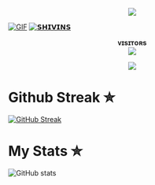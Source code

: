 <p align="center">
<img align="middle" src="https://readme-typing-svg.herokuapp.com?color=FFFFFF&width=450&lines=🕷+𝙎𝙃𝙄𝙑𝙄𝙉𝙎+𝘾𝙇𝙐𝘽+🕷" />
</p>

 
[![GIF](https://github.com/DAXXTEAM/DAXXTEAM/blob/main/DAXXTEAM.gif)](https://github.com/ezbw69)
[![𝗦𝗛𝗜𝗩𝗜𝗡𝗦](https://github-stats-alpha.vercel.app/api?username=ezbw69 "shivinsclub")](https://github-stats-alpha.vercel.app/api?username=ezbw69 "shivinsclub")
                                                          

<p align="center">
    <b>ᴠɪsɪᴛᴏʀs</b><br>
<img align="middle" src="https://profile-counter.glitch.me/ezbw69/count.svg" />
</p>

<p align="center">
<img src="https://telegra.ph/file/043621173f67a52c1493b.jpg">
</p>

# Github Streak ✮

  [![GitHub Streak](https://streak-stats.demolab.com?user=DAXXTEAM&theme=radical&border_radius=5&date_format=j%20M%5B%20Y%5D&fire=FF8100)](https://DAXXTEAM.me)


# My Stats ✮
![ GitHub stats](https://github-readme-stats.vercel.app/api?username=DAXXTEAM&show_icons=true&theme=radical)


